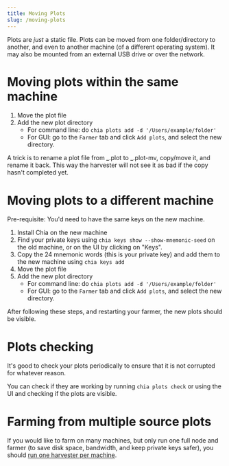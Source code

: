 ```yaml
---
title: Moving Plots
slug: /moving-plots
---
```


Plots are _just_ a static file. Plots can be moved from one folder/directory to another, and even to another machine (of a different operating system). It may also be mounted from an external USB drive or over the network.

# Moving plots within the same machine

1. Move the plot file
2. Add the new plot directory
   - For command line: do `chia plots add -d '/Users/example/folder'`
   - For GUI: go to the `Farmer` tab and click `Add plots`, and select the new directory.

A trick is to rename a plot file from _.plot to _.plot-mv, copy/move it, and rename it back. This way the harvester will not see it as bad if the copy hasn't completed yet.

# Moving plots to a different machine

Pre-requisite: You'd need to have the same keys on the new machine.

1. Install Chia on the new machine
2. Find your private keys using `chia keys show --show-mnemonic-seed` on the old machine, or on the UI by clicking on "Keys".
3. Copy the 24 mnemonic words (this is your private key) and add them to the new machine using `chia keys add`
4. Move the plot file
5. Add the new plot directory
   - For command line: do `chia plots add -d '/Users/example/folder'`
   - For GUI: go to the `Farmer` tab and click `Add plots`, and select the new directory.

After following these steps, and restarting your farmer, the new plots should be visible.

# Plots checking

It's good to check your plots periodically to ensure that it is not corrupted for whatever reason.

You can check if they are working by running `chia plots check` or using the UI and checking if the plots are visible.

# Farming from multiple source plots

If you would like to farm on many machines, but only run one full node and farmer (to save disk space, bandwidth, and keep private keys safer), you should [run one harvester per machine](/farming-on-many-machines).
